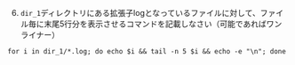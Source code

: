 6. `dir_1`ディレクトリにある拡張子logとなっているファイルに対して、ファイル毎に末尾5行分を表示させるコマンドを記載しなさい（可能であればワンライナー）
```
for i in dir_1/*.log; do echo $i && tail -n 5 $i && echo -e "\n"; done
```